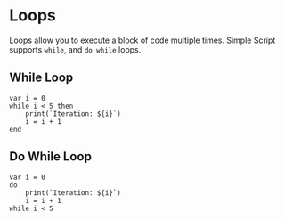 # Loops

Loops allow you to execute a block of code multiple times. Simple Script supports `while`, and `do while` loops.

## While Loop

```simple_script
var i = 0
while i < 5 then
    print(`Iteration: ${i}`)
    i = i + 1
end
```

## Do While Loop

```simple_script
var i = 0
do
    print(`Iteration: ${i}`)
    i = i + 1
while i < 5
```
